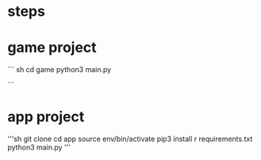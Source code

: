 # steps 

# game project

´´´
sh
cd game 
python3 main.py

´´´ 
# app project 

'''sh
git clone
cd app
source env/bin/activate
pip3 install r requirements.txt 
python3 main.py
'''

